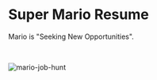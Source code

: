 # Super Mario Resume
Mario is "Seeking New Opportunities".

<br>

![mario-job-hunt](https://github.com/TommyHyperTexter/Super-Mario-Resume/assets/109879398/eeaceda7-79d2-4374-87f8-cdec4dc3830e)
